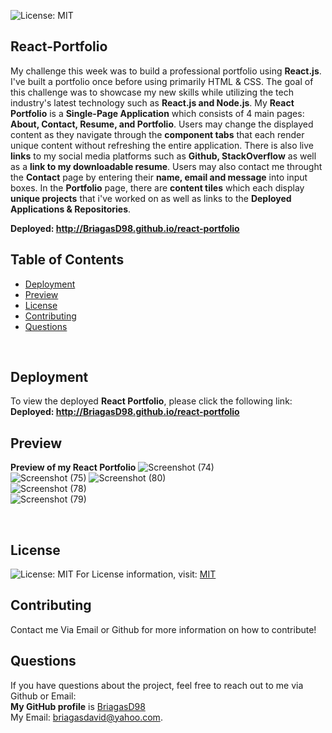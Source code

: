 ![License: MIT](https://img.shields.io/badge/License-MIT-yellow.svg) <br/>

## React-Portfolio
My challenge this week was to build a professional portfolio using **React.js**. I've built a portfolio once before using primarily HTML & CSS. The goal 
of this challenge was to showcase my new skills while utilizing the tech industry's latest technology such as **React.js and Node.js**. My **React Portfolio**
is a **Single-Page Application** which consists of 4 main pages: **About, Contact, Resume, and Portfolio**. Users may change the displayed content as they 
navigate through the **component tabs** that each render unique content without refreshing the entire application. There is also live **links** to my 
social media platforms such as **Github, StackOverflow** as well as a **link to my downloadable resume**. Users may also contact me throught the **Contact**
page by entering their **name, email and message** into input boxes. In the **Portfolio** page, there are **content tiles** which each display **unique
projects** that i've worked on as well as links to the **Deployed Applications & Repositories**. <br/>

**Deployed: http://BriagasD98.github.io/react-portfolio** <br/>

## Table of Contents
  * [Deployment](#Deployment)
  * [Preview](#Preview)
  * [License](#License)
  * [Contributing](#Contributing)
  * [Questions](#Questions)
  <br/>

## Deployment
  To view the deployed **React Portfolio**, please click the following link: <br/>
  **Deployed: http://BriagasD98.github.io/react-portfolio** <br/>
  
## Preview
**Preview of my React Portfolio**
![Screenshot (74)](https://user-images.githubusercontent.com/83102464/135012346-e70bd074-0f77-4b8d-b39e-b4404a457f4d.png)
<br/>
![Screenshot (75)](https://user-images.githubusercontent.com/83102464/135012363-ba546544-0fa7-4145-b333-0cacccbca1e9.png)
![Screenshot (80)](https://user-images.githubusercontent.com/83102464/135012391-fd9c30de-50bc-46b5-b917-e94df5d00dc8.png)
<br/>
![Screenshot (78)](https://user-images.githubusercontent.com/83102464/135012414-6558d709-7b3c-4124-8299-3c2a28dabb8e.png)
<br/>
![Screenshot (79)](https://user-images.githubusercontent.com/83102464/135012460-6cca48b1-17ab-4d22-9210-2b6126828da9.png)



<br/>

## License
![License: MIT](https://img.shields.io/badge/License-MIT-yellow.svg)
  For License information, visit:
  [MIT](https://opensource.org/licenses/MIT)
<br/>

## Contributing
Contact me Via Email or Github for more information on how to contribute!
  <br/>

## Questions
If you have questions about the project, feel free to reach out to me via Github or Email:
  <br/>
  **My GitHub profile** is [BriagasD98](https://github.com/BriagasD98)
  <br/>
  My Email: [briagasdavid@yahoo.com](mailto:briagasdavid@yahoo.com).
<br/>

